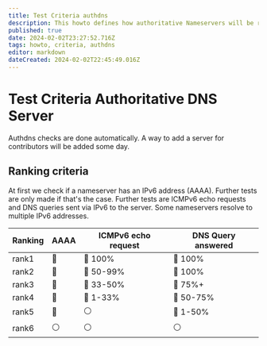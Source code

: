```yaml
---
title: Test Criteria authdns
description: This howto defines how authoritative Nameservers will be ranked
published: true
date: 2024-02-02T23:27:52.716Z
tags: howto, criteria, authdns
editor: markdown
dateCreated: 2024-02-02T22:45:49.016Z
---
```


# Test Criteria Authoritative DNS Server

Authdns checks are done automatically. A way to add a server for contributors will be added some day. 


## Ranking criteria
At first we check if a nameserver has an IPv6 address (AAAA). Further tests are only made if that's the case. Further tests are ICMPv6 echo requests and DNS queries sent via IPv6 to the server. Some nameservers resolve to multiple IPv6 addresses.

| Ranking | AAAA | ICMPv6 echo request | DNS Query answered | 
| - | - | - | - | 
| rank1 | :radio_button:| :radio_button: 100% | :radio_button: 100%  | 
| rank2 | :radio_button: | :radio_button: 50-99% | :radio_button: 100% |
| rank3 | :radio_button: | :radio_button: 33-50% | :radio_button: 75%+ |
| rank4 | :radio_button: | :radio_button: 1-33% | :radio_button: 50-75% |
| rank5 | :radio_button: | :white_circle: | :radio_button: 1-50% | 
| rank6 | :white_circle: | :white_circle: | :white_circle: |